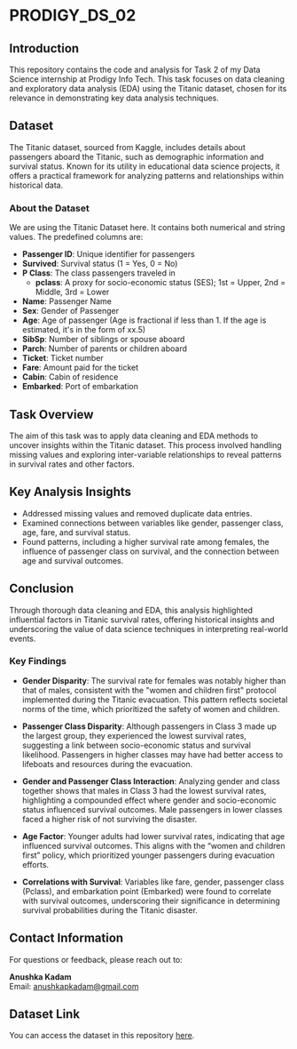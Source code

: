 # PRODIGY_DS_02

## Introduction
This repository contains the code and analysis for Task 2 of my Data Science internship at Prodigy Info Tech. This task focuses on data cleaning and exploratory data analysis (EDA) using the Titanic dataset, chosen for its relevance in demonstrating key data analysis techniques.

## Dataset
The Titanic dataset, sourced from Kaggle, includes details about passengers aboard the Titanic, such as demographic information and survival status. Known for its utility in educational data science projects, it offers a practical framework for analyzing patterns and relationships within historical data.

### About the Dataset
We are using the Titanic Dataset here. It contains both numerical and string values. The predefined columns are:
- **Passenger ID**: Unique identifier for passengers
- **Survived**: Survival status (1 = Yes, 0 = No)
- **P Class**: The class passengers traveled in
  - **pclass**: A proxy for socio-economic status (SES); 1st = Upper, 2nd = Middle, 3rd = Lower
- **Name**: Passenger Name
- **Sex**: Gender of Passenger
- **Age**: Age of passenger (Age is fractional if less than 1. If the age is estimated, it's in the form of xx.5)
- **SibSp**: Number of siblings or spouse aboard
- **Parch**: Number of parents or children aboard
- **Ticket**: Ticket number
- **Fare**: Amount paid for the ticket
- **Cabin**: Cabin of residence
- **Embarked**: Port of embarkation

## Task Overview
The aim of this task was to apply data cleaning and EDA methods to uncover insights within the Titanic dataset. This process involved handling missing values and exploring inter-variable relationships to reveal patterns in survival rates and other factors.

## Key Analysis Insights
- Addressed missing values and removed duplicate data entries.
- Examined connections between variables like gender, passenger class, age, fare, and survival status.
- Found patterns, including a higher survival rate among females, the influence of passenger class on survival, and the connection between age and survival outcomes.

## Conclusion
Through thorough data cleaning and EDA, this analysis highlighted influential factors in Titanic survival rates, offering historical insights and underscoring the value of data science techniques in interpreting real-world events.

### Key Findings
- **Gender Disparity**: The survival rate for females was notably higher than that of males, consistent with the "women and children first" protocol implemented during the Titanic evacuation. This pattern reflects societal norms of the time, which prioritized the safety of women and children.

- **Passenger Class Disparity**: Although passengers in Class 3 made up the largest group, they experienced the lowest survival rates, suggesting a link between socio-economic status and survival likelihood. Passengers in higher classes may have had better access to lifeboats and resources during the evacuation.

- **Gender and Passenger Class Interaction**: Analyzing gender and class together shows that males in Class 3 had the lowest survival rates, highlighting a compounded effect where gender and socio-economic status influenced survival outcomes. Male passengers in lower classes faced a higher risk of not surviving the disaster.

- **Age Factor**: Younger adults had lower survival rates, indicating that age influenced survival outcomes. This aligns with the “women and children first” policy, which prioritized younger passengers during evacuation efforts.

- **Correlations with Survival**: Variables like fare, gender, passenger class (Pclass), and embarkation point (Embarked) were found to correlate with survival outcomes, underscoring their significance in determining survival probabilities during the Titanic disaster.

## Contact Information
For questions or feedback, please reach out to:

**Anushka Kadam**  
Email: anushkapkadam@gmail.com

## Dataset Link
You can access the dataset in this repository [here](./path/to/your/dataset.csv).
